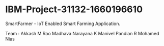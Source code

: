 # IBM-Project-31132-1660196610
SmartFarmer - IoT Enabled Smart Farming Application.

Team : 
Akkash M Rao
Madhava Narayana K
Manivel Pandian R
Mohamed Nias 

